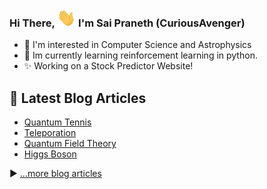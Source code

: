 ### Hi There, <img src="https://raw.githubusercontent.com/CuriousAvenger/CuriousAvenger/main/wave.gif" width="30px"> I'm Sai Praneth (CuriousAvenger)

- 👀 I'm interested in Computer Science and Astrophysics
- 🌱 Im currently learning reinforcement learning in python.
- ✨ Working on a Stock Predictor Website!

## 📘 Latest Blog Articles

- [Quantum Tennis](https://curiousavenger.net/blogs/blog-QT.html)
- [Teleporation](https://curiousavenger.net/blogs/blog-TP.html)
- [Quantum Field Theory](https://curiousavenger.net/blogs/blog-QFT.html)
- [Higgs Boson](https://curiousavenger.net/blogs/blog-HB.html)


▶ [...more blog articles](https://curiousavenger.net/blogs.html)
